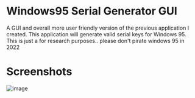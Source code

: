 # Windows95 Serial Generator GUI

A GUI and overall more user friendly version of the previous application I created. This application will generate valid serial keys for Windows 95. This is just a for research purposes.. please don't pirate windows 95 in 2022

# Screenshots

![image](https://user-images.githubusercontent.com/52826612/168440666-eff00c6e-c935-46d6-96d3-3dcb0324912c.png)

